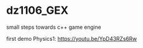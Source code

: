 # dz1106_GEX

small steps towards c++ game engine

first demo Physics1: https://youtu.be/YpD43RZs6Rw
